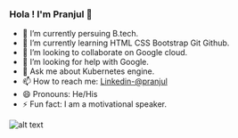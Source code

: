 ### Hola ! I'm Pranjul 👋

- 🔭 I’m currently persuing B.tech.
- 🌱 I’m currently learning HTML CSS Bootstrap Git Github.
- 👯 I’m looking to collaborate on Google cloud.
- 🤔 I’m looking for help with Google.
- 💬 Ask me about Kubernetes engine.
- 📫 How to reach me: [Linkedin-@pranjul](https://www.linkedin.com/in/pranjul-49b27a1b6/)
- 😄 Pronouns: He/His
- ⚡ Fun fact: I am a motivational speaker.

![alt text](https://github-readme-stats.vercel.app/api?username=pranjul-kumar&&show_icons=true&title_color=ffffff&icon_color=bb2acf&text_color=daf7dc&bg_color=151515)
